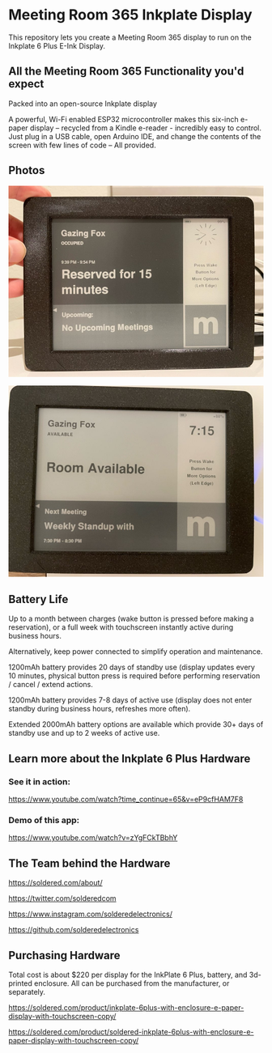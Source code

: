 # Meeting Room 365 Inkplate Display

This repository lets you create a Meeting Room 365 display to run on the Inkplate 6 Plus E-Ink Display.

## All the Meeting Room 365 Functionality you'd expect

Packed into an open-source Inkplate display

A powerful, Wi-Fi enabled ESP32 microcontroller makes
this six-inch e-paper display – recycled from a Kindle e-reader -
incredibly easy to control. Just plug in a USB cable, open Arduino IDE,
and change the contents of the screen with few lines of code – All provided.

## Photos

![Occupied](1.jpg)

![Available](2.jpg)

## Battery Life

Up to a month between charges (wake button is pressed before making a reservation), or a full week with touchscreen instantly active during business hours.

Alternatively, keep power connected to simplify operation and maintenance.

1200mAh battery provides 20 days of standby use (display updates every 10 minutes, physical button press is required before performing reservation / cancel / extend actions.

1200mAh battery provides 7-8 days of active use (display does not enter standby during business hours, refreshes more often).

Extended 2000mAh battery options are available which provide 30+ days of standby use and up to 2 weeks of active use.


## Learn more about the Inkplate 6 Plus Hardware

### See it in action:

https://www.youtube.com/watch?time_continue=65&v=eP9cfHAM7F8

### Demo of this app:

https://www.youtube.com/watch?v=zYgFCkTBbhY

## The Team behind the Hardware

https://soldered.com/about/

https://twitter.com/solderedcom

https://www.instagram.com/solderedelectronics/

https://github.com/solderedelectronics

## Purchasing Hardware

Total cost is about $220 per display for the InkPlate 6 Plus, battery, and 3d-printed enclosure. All can be purchased from the manufacturer, or separately.

https://soldered.com/product/inkplate-6plus-with-enclosure-e-paper-display-with-touchscreen-copy/

https://soldered.com/product/soldered-inkplate-6plus-with-enclosure-e-paper-display-with-touchscreen-copy/

